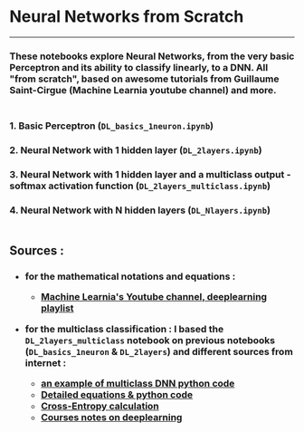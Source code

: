 # **Neural Networks from Scratch**
---
### These notebooks explore Neural Networks, from the very basic Perceptron and its ability to classify linearly, to a DNN. All "from scratch", based on awesome tutorials from Guillaume Saint-Cirgue (Machine Learnia youtube channel) and more.<br></br>

### 1. Basic Perceptron (`DL_basics_1neuron.ipynb`)
### 2. Neural Network with 1 hidden layer (`DL_2layers.ipynb`)
### 3. Neural Network with 1 hidden layer and a multiclass output - softmax activation function (`DL_2layers_multiclass.ipynb`)
### 4. Neural Network with N hidden layers (`DL_Nlayers.ipynb`)<br></br>
## **Sources** :
<h3>

- for the mathematical notations and equations :
  - [Machine Learnia's Youtube channel, deeplearning playlist](https://www.youtube.com/watch?v=XUFLq6dKQok&list=PLO_fdPEVlfKoanjvTJbIbd9V5d9Pzp8Rw)

- for the multiclass classification :
  I based the `DL_2layers_multiclass` notebook on previous notebooks (`DL_basics_1neuron` & `DL_2layers`) and different sources from internet :
    - [an example of multiclass DNN python code](https://stackabuse.com/creating-a-neural-network-from-scratch-in-python-multi-class-classification/)
    - [Detailed equations & python code](http://kkms.org/index.php/kjm/article/view/1275/673)
    - [Cross-Entropy calculation](https://stats.stackexchange.com/questions/378274/how-to-construct-a-cross-entropy-loss-for-general-regression-targets)
    - [Courses notes on deeplearning](https://physique.cmaisonneuve.qc.ca/svezina/mat/note_mat/MAT_Chap%206.2.pdf)

</h3>
